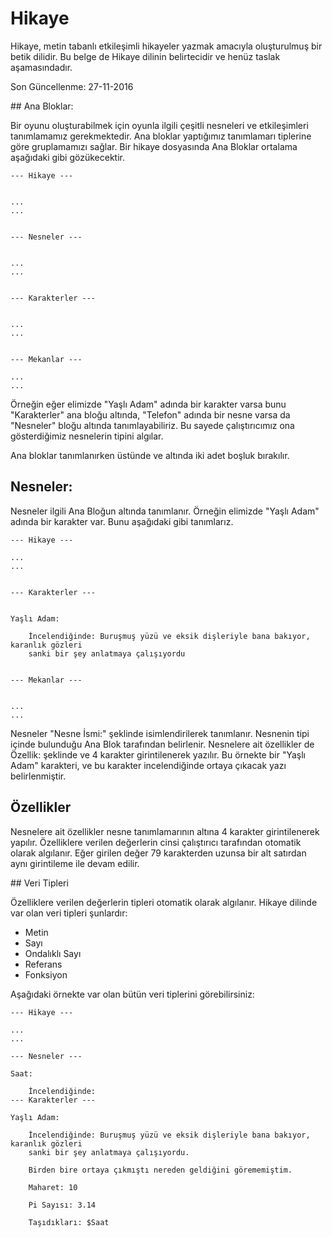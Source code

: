 # Hikaye

Hikaye, metin tabanlı etkileşimli hikayeler yazmak amacıyla oluşturulmuş bir
betik dilidir. Bu belge de Hikaye dilinin belirtecidir ve henüz taslak 
aşamasındadır.

Son Güncellenme: 27-11-2016 

## Ana Bloklar:

Bir oyunu oluşturabilmek için oyunla ilgili çeşitli nesneleri ve etkileşimleri 
tanımlamamız gerekmektedir. Ana bloklar yaptığımız tanımlamarı tiplerine göre 
gruplamamızı sağlar. Bir hikaye dosyasında Ana Bloklar ortalama aşağıdaki gibi 
gözükecektir.

    --- Hikaye ---


    ...
    ...


    --- Nesneler ---


    ...
    ...


    --- Karakterler ---


    ...
    ...


    --- Mekanlar ---

    ...
    ...
 

Örneğin eğer elimizde "Yaşlı Adam" adında bir karakter varsa bunu 
"Karakterler" ana bloğu altında, "Telefon" adında bir nesne varsa da 
"Nesneler" bloğu altında tanımlayabiliriz. Bu sayede çalıştırıcımız ona 
gösterdiğimiz nesnelerin tipini algılar.

Ana bloklar tanımlanırken üstünde ve altında iki adet boşluk bırakılır.


## Nesneler:


Nesneler ilgili Ana Bloğun altında tanımlanır. Örneğin elimizde "Yaşlı Adam" adında bir karakter var. Bunu aşağıdaki gibi tanımlarız.

    --- Hikaye ---

    ...
    ...


    --- Karakterler ---


    Yaşlı Adam:

        İncelendiğinde: Buruşmuş yüzü ve eksik dişleriyle bana bakıyor, karanlık gözleri
        sanki bir şey anlatmaya çalışıyordu


    --- Mekanlar ---


    ...
    ...

Nesneler "Nesne İsmi:" şeklinde isimlendirilerek tanımlanır. Nesnenin tipi içinde bulunduğu Ana Blok tarafından belirlenir. Nesnelere ait özellikler de Özellik: şeklinde ve 4 karakter girintilenerek yazılır. Bu örnekte bir "Yaşlı Adam" karakteri, ve bu karakter incelendiğinde ortaya çıkacak yazı belirlenmiştir.

## Özellikler

Nesnelere ait özellikler nesne tanımlamarının altına 4 karakter girintilenerek yapılır. Özelliklere verilen değerlerin cinsi çalıştırıcı tarafından otomatik olarak algılanır. Eğer girilen değer 79 karakterden uzunsa bir alt satırdan aynı girintileme ile devam edilir.

## Veri Tipleri

Özelliklere verilen değerlerin tipleri otomatik olarak algılanır. Hikaye dilinde var olan veri tipleri şunlardır:

  * Metin
  * Sayı
  * Ondalıklı Sayı
  * Referans
  * Fonksiyon


Aşağıdaki örnekte var olan bütün veri tiplerini görebilirsiniz:



    --- Hikaye --- 

    ...
    ...

    --- Nesneler ---
    
    Saat:
    
        İncelendiğinde:  
    --- Karakterler ---

    Yaşlı Adam:

        İncelendiğinde: Buruşmuş yüzü ve eksik dişleriyle bana bakıyor, karanlık gözleri
        sanki bir şey anlatmaya çalışıyordu.

        Birden bire ortaya çıkmıştı nereden geldiğini görememiştim.

        Maharet: 10
      
        Pi Sayısı: 3.14
      
        Taşıdıkları: $Saat


        


